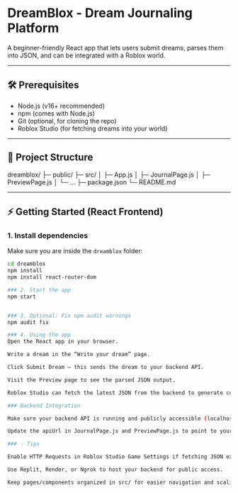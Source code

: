# DreamBlox - Dream Journaling Platform

A beginner-friendly React app that lets users submit dreams, parses them into JSON, and can be integrated with a Roblox world.

---

## 🛠️ Prerequisites

- Node.js (v16+ recommended)
- npm (comes with Node.js)
- Git (optional, for cloning the repo)
- Roblox Studio (for fetching dreams into your world)

---

## 📂 Project Structure
dreamblox/
├─ public/
├─ src/
│ ├─ App.js
│ ├─ JournalPage.js
│ ├─ PreviewPage.js
│ └─ ...
├─ package.json
└─ README.md


---

## ⚡ Getting Started (React Frontend)

### 1. Install dependencies
Make sure you are inside the `dreamblox` folder:

```bash
cd dreamblox
npm install
npm install react-router-dom

### 2. Start the app
npm start


### 3. Optional: Fix npm audit warnings
npm audit fix

### 4. Using the app
Open the React app in your browser.

Write a dream in the “Write your dream” page.

Click Submit Dream — this sends the dream to your backend API.

Visit the Preview page to see the parsed JSON output.

Roblox Studio can fetch the latest JSON from the backend to generate cubes.

### Backend Integration

Make sure your backend API is running and publicly accessible (localhost is fine for testing).

Update the apiUrl in JournalPage.js and PreviewPage.js to point to your backend.

### 💡 Tips

Enable HTTP Requests in Roblox Studio Game Settings if fetching JSON externally.

Use Replit, Render, or Ngrok to host your backend for public access.

Keep pages/components organized in src/ for easier navigation and scaling.